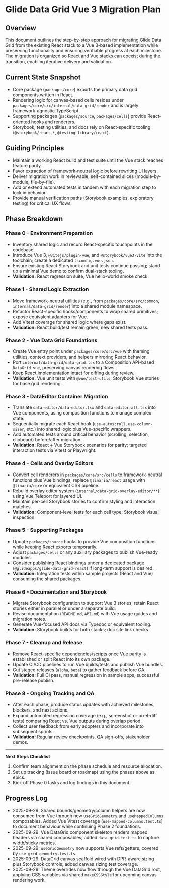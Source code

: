 # Glide Data Grid Vue 3 Migration Plan

## Overview

This document outlines the step-by-step approach for migrating Glide Data Grid from the existing React stack to a Vue 3-based implementation while preserving functionality and ensuring verifiable progress at each milestone. The migration is organized so React and Vue stacks can coexist during the transition, enabling iterative delivery and validation.

## Current State Snapshot

- Core package (`packages/core`) exports the primary data grid components written in React.
- Rendering logic for canvas-based cells resides under `packages/core/src/internal/data-grid/render` and is largely framework-agnostic TypeScript.
- Supporting packages (`packages/source`, `packages/cells`) provide React-oriented hooks and renderers.
- Storybook, testing utilities, and docs rely on React-specific tooling (`@storybook/react-*`, `@testing-library/react`).

## Guiding Principles

- Maintain a working React build and test suite until the Vue stack reaches feature parity.
- Favor extraction of framework-neutral logic before rewriting UI layers.
- Deliver migration work in reviewable, self-contained slices (module-by-module, file-by-file).
- Add or extend automated tests in tandem with each migration step to lock in behavior.
- Provide manual verification paths (Storybook examples, exploratory testing) for critical UX flows.

## Phase Breakdown

### Phase 0 - Environment Preparation

- Inventory shared logic and record React-specific touchpoints in the codebase.
- Introduce Vue 3, `@vitejs/plugin-vue`, and `@storybook/vue3-vite` into the toolchain; create a dedicated `tsconfig.vue.json`.
- Ensure existing React Storybook and unit tests continue passing; stand up a minimal Vue demo to confirm dual-stack tooling.
- **Validation:** React regression suite, Vue hello-world smoke check.

### Phase 1 - Shared Logic Extraction

- Move framework-neutral utilities (e.g., from `packages/core/src/common`, `internal/data-grid/render`) into a shared module namespace.
- Refactor React-specific hooks/components to wrap shared primitives; expose equivalent adapters for Vue.
- Add Vitest coverage for shared logic where gaps exist.
- **Validation:** React build/test remain green; new shared tests pass.

### Phase 2 - Vue Data Grid Foundations

- Create Vue entry point under `packages/core/src/vue` with theming utilities, context providers, and helpers mirroring React behavior.
- Port `internal/data-grid/data-grid.tsx` to a Composition API-based `DataGrid.vue`, preserving canvas rendering flows.
- Keep React implementation intact for diffing during review.
- **Validation:** Vue unit tests with `@vue/test-utils`; Storybook Vue stories for base grid rendering.

### Phase 3 - DataEditor Container Migration

- Translate `data-editor/data-editor.tsx` and `data-editor-all.tsx` into Vue components, using composition functions to manage complex state.
- Sequentially migrate each React hook (`use-autoscroll`, `use-column-sizer`, etc.) into shared logic plus Vue-specific wrappers.
- Add automated tests around critical behavior (scrolling, selection, clipboard) before/after migration.
- **Validation:** React + Vue Storybook scenarios for parity; targeted interaction tests via Vitest or Playwright.

### Phase 4 - Cells and Overlay Editors

- Convert cell renderers in `packages/core/src/cells` to framework-neutral functions plus Vue bindings; replace `@linaria/react` usage with `@linaria/core` or equivalent CSS pipeline.
- Rebuild overlay editor system (`internal/data-grid-overlay-editor/**`) using Vue Teleport for layered UI.
- Maintain per-cell Storybook stories to confirm styling and interaction matches.
- **Validation:** Component-level tests for each cell type; Storybook visual inspection.

### Phase 5 - Supporting Packages

- Update `packages/source` hooks to provide Vue composition functions while keeping React exports temporarily.
- Adjust `packages/cells` or any auxiliary packages to publish Vue-ready modules.
- Consider publishing React bindings under a dedicated package (`@glideapps/glide-data-grid-react`) if long-term support is desired.
- **Validation:** Integration tests within sample projects (React and Vue) consuming the shared packages.

### Phase 6 - Documentation and Storybook

- Migrate Storybook configuration to support Vue 3 stories; retain React stories either in parallel or under a separate build.
- Revise documentation (`README.md`, `API.md`) with Vue usage guides and migration notes.
- Generate Vue-focused API docs via Typedoc or equivalent tooling.
- **Validation:** Storybook builds for both stacks; doc site link checks.

### Phase 7 - Cleanup and Release

- Remove React-specific dependencies/scripts once Vue parity is established or split React into its own package.
- Update CI/CD pipelines to run Vue builds/tests and publish Vue bundles.
- Cut staged releases (`alpha`, `beta`) to gather feedback before GA.
- **Validation:** Full CI pass, manual regression in sample apps, successful pre-release publish.

### Phase 8 - Ongoing Tracking and QA

- After each phase, produce status updates with achieved milestones, blockers, and next actions.
- Expand automated regression coverage (e.g., screenshot or pixel-diff tests) comparing React vs. Vue outputs during overlap period.
- Collect user feedback from early adopters and incorporate into subsequent sprints.
- **Validation:** Regular review checkpoints, QA sign-offs, stakeholder demos.

---

**Next Steps Checklist**

1. Confirm team alignment on the phase schedule and resource allocation.
2. Set up tracking (issue board or roadmap) using the phases above as epics.
3. Kick off Phase 0 tasks and log findings in this document.

## Progress Log

- 2025-09-29: Shared bounds/geometry/column helpers are now consumed from Vue through new `useGridGeometry` and `useMappedColumns` composables. Added Vue Vitest coverage (`use-mapped-columns.test.ts`) to document behaviour while continuing Phase 2 foundations.
- 2025-09-29: Vue DataGrid component skeleton renders mapped headers via shared composables; added `data-grid.test.ts` to capture width/sticky metrics.
- 2025-09-29: `useGridGeometry` now supports Vue refs/getters; covered by `use-grid-geometry.test.ts`.
- 2025-09-29: DataGrid canvas scaffold wired with DPR-aware sizing plus Storybook controls; added canvas sizing test coverage.
- 2025-09-29: Theme overrides now flow through the Vue DataGrid root, applying CSS variables via shared `makeCSSStyle` for upcoming canvas rendering work.
